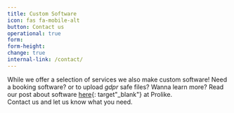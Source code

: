 ```yaml
---
title: Custom Software
icon: fas fa-mobile-alt
button: Contact us
operational: true
form:
form-height:
change: true
internal-link: /contact/
---
```


While we offer a selection of services we also make custom software! Need a booking software? or to upload _gdpr_ safe files?
Wanna learn more? Read our post about software [here](https://www.prolike.io/anything/software/){: target"_blank"} at Prolike. <br>
Contact us and let us know what you need.